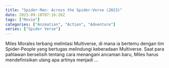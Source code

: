 ```yaml
---
title: "Spider-Man: Across the Spider-Verse (2023)"
date: 2023-09-18T07:16:26Z
tags: ["Movie"]
categories: ["Animation", "Action", "Adventure"]
series: ["Spider Verse"]
---
```


Miles Morales terbang melintasi Multiverse, di mana ia bertemu dengan tim Spider-People yang bertugas melindungi keberadaan Multiverse. Saat para pahlawan berselisih tentang cara menangani ancaman baru, Miles harus mendefinisikan ulang apa artinya menjadi ...

<mux-player stream-type="on-demand"
  src="https://kp3d-my.sharepoint.com/personal/ryoo_kp3d_onmicrosoft_com/_layouts/15/download.aspx?share=EfRnCDuFOzRIhmnfcUjCNFYBVogFe1pGo0Jr9zgqnSvt3Q" metadata-video-title="Spider-Man: Across the Spider-Verse (2023)" prefer-playback="mse" controls>
  </mux-player>
  
  
  <script src="https://cdn.jsdelivr.net/npm/@mux/mux-player"></script>
  
 <script id="5w01IeJm9RH6VJ4fCPHFhLoDE01R015lP01K6Vgsb3LHzDE" type="application/ld+json">
 {
  "@context": "https://schema.org/",
  "@type": "VideoObject",
  "name": "Spider-Man: Across the Spider-Verse",
  "contentUrl": "https://stream.mux.com/5w01IeJm9RH6VJ4fCPHFhLoDE01R015lP01K6Vgsb3LHzDE.m3u8",
  "thumbnailUrl": "https://www.themoviedb.org/t/p/original/vDJE7JPnPc6fJBMBXdSltYM6yL6.jpg?width=314&fit_mode=preserve&time=25",
  "uploadDate": "2023-09-18T07:16:26Z",
}

</script>
